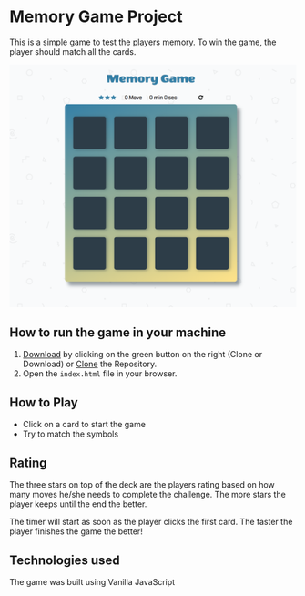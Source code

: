 # Memory Game Project

This is a simple game to test the players memory. To win the game, the player should match all the cards.

![Memory Game](./img/memory-game.png?raw=true)

## How to run the game in your machine

1.  [Download](https://github.com/ronanmoris/memory-game) by clicking on the green button on the right (Clone or Download) or [Clone](https://github.com/ronanmoris/memory-game) the Repository.
2.  Open the `index.html` file in your browser.

## How to Play

*   Click on a card to start the game
*   Try to match the symbols

## Rating

The three stars on top of the deck are the players rating based on how many moves he/she needs to complete the challenge. The more stars the player keeps until the end the better.

The timer will start as soon as the player clicks the first card. The faster the player finishes the game the better!

## Technologies used

The game was built using Vanilla JavaScript
